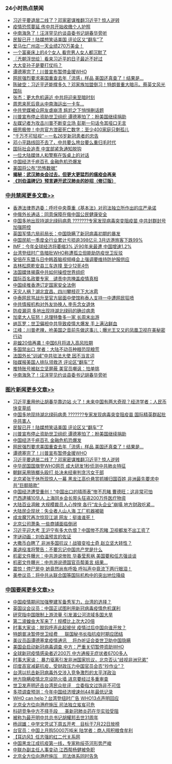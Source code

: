 <div class="catlist">
<h3>24小时热点禁闻</h3>
<ul>
<li><a href="https://github.com/fqnews/bnews/blob/master/topimagenews/20200414/1312395.md">习近平要退居二线了？邓家密谋推翻习近平? 惊人逆转</a></li>
<li><a href="https://github.com/fqnews/bnews/blob/master/cbnews/20200415/1312826.md">疫情恐慌蔓延 传中共开始收缴个人护照</a></li>
<li><a href="https://github.com/fqnews/bnews/blob/master/cbnews/20200415/1312877.md">中南海急了！汪洋罕见约谈县委书记胡春华旁听</a></li>
<li><a href="https://github.com/fqnews/bnews/blob/master/topimagenews/20200415/1312931.md">民智已开！陆媒想笑话美国 评论区又“翻车”了</a></li>
<li><a href="https://github.com/fqnews/bnews/blob/master/cbnews/20200415/1312550.md">爱马仕广州店一天业绩270万美金！</a></li>
<li><a href="https://github.com/fqnews/bnews/blob/master/funmedia/20200415/1312620.md">一个富豪床上的4个女人 看完男人女人都沉默了</a></li>
<li><a href="https://github.com/fqnews/bnews/blob/master/ssgc/20200415/1312526.md">〖兲朝浮世绘〗看来习近平的日子最近不好过</a></li>
<li><a href="https://github.com/fqnews/bnews/blob/master/baitai/20200415/1312704.md">大大变孙子是要打仗吗？</a></li>
<li><a href="https://github.com/fqnews/bnews/blob/master/topimagenews/20200415/1312714.md">谭德塞完了！川普宣布暂停金援WHO</a></li>
<li><a href="https://github.com/fqnews/bnews/blob/master/topimagenews/20200415/1312825.md">网民强烈要求美国重查去年「流感」样品 美国还真查了！结果是…</a></li>
<li><a href="https://github.com/fqnews/bnews/blob/master/cbnews/20200415/1312629.md">陈破空：习近平还能撑多久？邓家族加盟倒习！特朗普重大暗示。蔡英文风光国际 </a></li>
<li><a href="https://github.com/fqnews/bnews/blob/master/comments/20200415/1312716.md">张杰：更大危机逼近 中共将迎来至暗时刻</a></li>
<li><a href="https://github.com/fqnews/bnews/blob/master/lifebaike/20200415/1312860.md">周恩来死后竟从中南海运出一卡车…</a></li>
<li><a href="https://github.com/fqnews/bnews/blob/master/cbnews/20200415/1312762.md">中共党媒被众网友虐崩溃 尴尬之下悄悄删话题</a></li>
<li><a href="https://github.com/fqnews/bnews/blob/master/topimagenews/20200415/1312923.md">川普宣布停止资助世卫组织 谭德塞怕了：盼美国继续捐助</a></li>
<li><a href="https://github.com/fqnews/bnews/blob/master/comments/20200415/1312449.md">左媒记者为攻击川普不断变立场 彭斯一句话令其哑口无言</a></li>
<li><a href="https://github.com/fqnews/bnews/blob/master/cbnews/20200415/1312859.md">细思极惨！中共官方泄密死亡数字：至少400家庭只剩孤儿</a></li>
<li><a href="https://github.com/fqnews/bnews/blob/master/taiwannews/20200415/1312523.md">“千万不可轻视”－一名26岁新冠患者的忠告</a></li>
<li><a href="https://github.com/fqnews/bnews/blob/master/baitai/20200415/1312819.md">邓小平路线回不去了，中共要么垮台要么重归毛时代</a></li>
<li><a href="https://github.com/fqnews/bnews/blob/master/ssgc/20200415/1312956.md">国际社会追责 中宣部紧急通知脱钩</a></li>
<li><a href="https://github.com/fqnews/bnews/blob/master/cbnews/20200415/1312842.md">一位大陆媒体人和警察在饭桌上的对话</a></li>
<li><a href="https://github.com/fqnews/bnews/blob/master/topimagenews/20200415/1312903.md">中国经济千疮百孔 金融危机恐爆发</a></li>
<li><a href="https://github.com/fqnews/bnews/blob/master/finance/20200415/1312908.md">美国将公布“恐怖数据”</a></li>
<li><b><a href="https://github.com/fqnews/bnews/blob/master/comments/20200211/1275071.md" target="_blank">揭秘：武汉肺炎会过去，但更大更猛烈的瘟疫会再来</a></b></li>
<li><b><a href="https://github.com/fqnews/bnews/blob/master/comments/20200207/1272816.md" target="_blank">《刘伯温碑记》预言避开武汉肺炎的妙招（修订版）</a></b></li>
</ul>
</div>

<div class="catlist">
<h3><a href="https://github.com/fqnews/bnews/blob/master/cbnews/" target="_blank">中共禁闻</a><span><a href="https://github.com/fqnews/bnews/blob/master/cbnews/" target="_blank" rel="nofollow">更多文章>></a></span></h3>
<ul>
<li><a href="https://github.com/fqnews/bnews/blob/master/cbnews/20200415/1313137.md" target="_blank">香港法律界选委：呼吁中央尊重《基本法》对司法独立所作出的庄严承诺</a></li>
<li><a href="https://github.com/fqnews/bnews/blob/master/cbnews/20200415/1313106.md" target="_blank">中俄外长通话：同意保障在俄中国公民健康安全</a></li>
<li><a href="https://github.com/fqnews/bnews/blob/master/cbnews/20200415/1313073.md" target="_blank">中国多地出现持湖北绿码病患 ???????专家发现病毒突变阻疫苗 中共封群封号加强网控</a></li>
<li><a href="https://github.com/fqnews/bnews/blob/master/cbnews/20200415/1313064.md" target="_blank">英国军情六局前局长：中国隐瞒了新冠病毒初期的暴发</a></li>
<li><a href="https://github.com/fqnews/bnews/blob/master/cbnews/20200415/1313063.md" target="_blank">中国民航一季度全行业累计亏损逾398亿元 3月访港旅客下跌99%</a></li>
<li><a href="https://github.com/fqnews/bnews/blob/master/cbnews/20200415/1313056.md" target="_blank">IMF：今年全球经济将萎缩3% 近90年来最遭 中国增速1.2%</a></li>
<li><a href="https://github.com/fqnews/bnews/blob/master/cbnews/20200415/1313041.md" target="_blank">台湾登纽时广告暗批WHO称遭孤立但能助防疫世卫反驳</a></li>
<li><a href="https://github.com/fqnews/bnews/blob/master/cbnews/20200415/1313037.md" target="_blank">安倍在东盟与日中韩首脑视频峰会上强调要维持防护服供应</a></li>
<li><a href="https://github.com/fqnews/bnews/blob/master/cbnews/20200415/1313033.md" target="_blank">吉林松原乾安县三车连撞 至少12死4伤</a></li>
<li><a href="https://github.com/fqnews/bnews/blob/master/cbnews/20200415/1312953.md" target="_blank">法国媒体揭露中共如何操控世界组织</a></li>
<li><a href="https://github.com/fqnews/bnews/blob/master/cbnews/20200415/1312954.md" target="_blank">国际百名政要专家　谴责中共掩盖疫情真相</a></li>
<li><a href="https://github.com/fqnews/bnews/blob/master/cbnews/20200415/1313032.md" target="_blank">中国续推香港订定国家安全法例</a></li>
<li><a href="https://github.com/fqnews/bnews/blob/master/cbnews/20200415/1313027.md" target="_blank">天灾人祸？湖北宜昌、四川攀枝花下大冰雹</a></li>
<li><a href="https://github.com/fqnews/bnews/blob/master/cbnews/20200415/1313026.md" target="_blank">中泰网民骂战升至官方层面中使馆称泰人支持一中遭网民狂喷</a></li>
<li><a href="https://github.com/fqnews/bnews/blob/master/cbnews/20200415/1312997.md" target="_blank">中共情报机构对外友协换人 李先念女退休</a></li>
<li><a href="https://github.com/fqnews/bnews/blob/master/cbnews/20200415/1312957.md" target="_blank">防疫漏洞 多地出现持湖北绿码的确诊病患</a></li>
<li><a href="https://github.com/fqnews/bnews/blob/master/cbnews/20200415/1312945.md" target="_blank">加拿大人狂怒！总理特鲁多一家 长周末出游</a></li>
<li><a href="https://github.com/fqnews/bnews/blob/master/cbnews/20200415/1312934.md" target="_blank">纳瓦罗：世卫偏袒中共导致疫情大爆发 手上满沾鲜血</a></li>
<li><a href="https://github.com/fqnews/bnews/blob/master/cbnews/20200415/1312909.md" target="_blank">江峰：川普老辣，呛美国之音前先做这事儿；曝光王又又的凤凰卫视在美秘密行动</a></li>
<li><a href="https://github.com/fqnews/bnews/blob/master/cbnews/20200415/1312905.md" target="_blank">非蝗20倍再袭！中国6月将进入高风险期</a></li>
<li><a href="https://github.com/fqnews/bnews/blob/master/cbnews/20200415/1312904.md" target="_blank">多国禁出口 学者：大陆不动员种粮恐现粮荒</a></li>
<li><a href="https://github.com/fqnews/bnews/blob/master/cbnews/20200415/1312893.md" target="_blank">法国外长“训诫”中共驻法大使 因不当言词</a></li>
<li><a href="https://github.com/fqnews/bnews/blob/master/cbnews/20200415/1312888.md" target="_blank">陆媒报美国人排队领救济 评论区“翻车”了</a></li>
<li><a href="https://github.com/fqnews/bnews/blob/master/cbnews/20200415/1312878.md" target="_blank">推特账号被赵立坚屏蔽 美官员嘲讽：怕单挑</a></li>
<li><a href="https://github.com/fqnews/bnews/blob/master/cbnews/20200415/1312877.md" target="_blank">中南海急了！汪洋罕见约谈县委书记胡春华旁听</a></li>

</ul>
</div>
<div class="catlist">
<h3><a href="https://github.com/fqnews/bnews/blob/master/topimagenews/" target="_blank">图片新闻</a><span><a href="https://github.com/fqnews/bnews/blob/master/topimagenews/" target="_blank" rel="nofollow">更多文章>></a></span></h3>
<ul>
<li><a href="https://github.com/fqnews/bnews/blob/master/topimagenews/20200415/1313139.md" target="_blank">习近平重用他让胡春华靠边站 火了！未来中国有两大奇观？经济学者：人民币快变草纸</a></li>
<li><a href="https://github.com/fqnews/bnews/blob/master/topimagenews/20200415/1313098.md" target="_blank">中国多地现持湖北绿码病患 ???????专家发现病毒突变阻疫苗 国际精英群起批中共害人</a></li>
<li><a href="https://github.com/fqnews/bnews/blob/master/topimagenews/20200415/1312931.md" target="_blank">民智已开！陆媒想笑话美国 评论区又“翻车”了</a></li>
<li><a href="https://github.com/fqnews/bnews/blob/master/topimagenews/20200415/1312923.md" target="_blank">川普宣布停止资助世卫组织 谭德塞怕了：盼美国继续捐助</a></li>
<li><a href="https://github.com/fqnews/bnews/blob/master/topimagenews/20200415/1312903.md" target="_blank">中国经济千疮百孔 金融危机恐爆发</a></li>
<li><a href="https://github.com/fqnews/bnews/blob/master/topimagenews/20200415/1312825.md" target="_blank">网民强烈要求美国重查去年「流感」样品 美国还真查了！结果是…</a></li>
<li><a href="https://github.com/fqnews/bnews/blob/master/topimagenews/20200415/1312714.md" target="_blank">谭德塞完了！川普宣布暂停金援WHO</a></li>
<li><a href="https://github.com/fqnews/bnews/blob/master/topimagenews/20200414/1312395.md" target="_blank">习近平要退居二线了？邓家密谋推翻习近平? 惊人逆转</a></li>
<li><a href="https://github.com/fqnews/bnews/blob/master/topimagenews/20200414/1312317.md" target="_blank">中华民国国旗登WHO网页 成大研发1秒侦测中共肺炎特征</a></li>
<li><a href="https://github.com/fqnews/bnews/blob/master/topimagenews/20200414/1312316.md" target="_blank">朝鲜采用铁榔头殴打 处决未经审判贪污女干部</a></li>
<li><a href="https://github.com/fqnews/bnews/blob/master/topimagenews/20200414/1312299.md" target="_blank">北京紧张干休所现惊人一幕 黑龙江高价悬赏抓捕归国百姓 非洲最先要求中共“巨额赔款”</a></li>
<li><a href="https://github.com/fqnews/bnews/blob/master/topimagenews/20200414/1312228.md" target="_blank">中国经济遭受重创！“中国出口的晴雨表”惨不忍睹 曹德旺：这非常可怕</a></li>
<li><a href="https://github.com/fqnews/bnews/blob/master/topimagenews/20200414/1312206.md" target="_blank">巴西逮捕10华人 上海同乡会长带头狂盗200万件医疗物资</a></li>
<li><a href="https://github.com/fqnews/bnews/blob/master/topimagenews/20200414/1312195.md" target="_blank">大陆百业凋敝 大规模裁员人心惶惶 各行“龙头企业”崩塌 地方财政吃紧&#8230;</a></li>
<li><a href="https://github.com/fqnews/bnews/blob/master/topimagenews/20200414/1312156.md" target="_blank">大陆民企现状：失业者人山人海 工厂机器被砸</a></li>
<li><a href="https://github.com/fqnews/bnews/blob/master/topimagenews/20200414/1312071.md" target="_blank">成龙魔咒再次惊现江湖 网友：挺谁谁死！</a></li>
<li><a href="https://github.com/fqnews/bnews/blob/master/topimagenews/20200414/1312060.md" target="_blank">北京公司萧条 一些商铺面临倒闭</a></li>
<li><a href="https://github.com/fqnews/bnews/blob/master/topimagenews/20200413/1311711.md" target="_blank">习近平迎大考 王沪宁有多大仇恨？中国惨不忍睹 卫视都发不出工资了</a></li>
<li><a href="https://github.com/fqnews/bnews/blob/master/comments/20200413/1311530.md" target="_blank">字谜动画：刘伯温预言的佐证</a></li>
<li><a href="https://github.com/fqnews/bnews/blob/master/topimagenews/20200413/1311606.md" target="_blank">大撒币白瞎了 非洲多国抗议！战狼变哈士奇 赵立坚大转性？</a></li>
<li><a href="https://github.com/fqnews/bnews/blob/master/topimagenews/20200413/1311571.md" target="_blank">美退役准将警告：不要忘记中国共产党是什么</a></li>
<li><a href="https://github.com/fqnews/bnews/blob/master/topimagenews/20200413/1311553.md" target="_blank">机密文件曝光：中共游说惨败 华春莹惹祸 美国要和任志强谈谈</a></li>
<li><a href="https://github.com/fqnews/bnews/blob/master/topimagenews/20200413/1311517.md" target="_blank">机密文件曝光：中共游说德国官员帮美言 结果…</a></li>
<li><a href="https://github.com/fqnews/bnews/blob/master/topimagenews/20200413/1311488.md" target="_blank">震惊！停尸房中 她竟然尚有呼吸 呼叫声中竟流下两行眼泪！</a></li>
<li><a href="https://github.com/fqnews/bnews/blob/master/topimagenews/20200413/1311487.md" target="_blank">美参议员：将中共从联合国等国际机构中的突出地位降级</a></li>

</ul>
</div>
<div class="catlist">
<h3><a href="https://github.com/fqnews/bnews/blob/master/headline/" target="_blank">中国要闻</a><span><a href="https://github.com/fqnews/bnews/blob/master/headline/" target="_blank" rel="nofollow">更多文章>></a></span></h3>
<ul>
<li><a href="https://github.com/fqnews/bnews/blob/master/headline/20200415/1313143.md" target="_blank">中国疫情期间加强整建军备秀军力，台湾的选择？</a></li>
<li><a href="https://github.com/fqnews/bnews/blob/master/headline/20200415/1313140.md" target="_blank">英国议会议员：中国正试图利用新冠病毒疫情危机谋利</a></li>
<li><a href="https://github.com/fqnews/bnews/blob/master/headline/20200415/1313124.md" target="_blank">研究指中国限制上游流量       引发湄公河流域多国大旱</a></li>
<li><a href="https://github.com/fqnews/bnews/blob/master/headline/20200415/1313105.md" target="_blank">第二波蝗虫大军来了！规模比上次大20倍</a></li>
<li><a href="https://github.com/fqnews/bnews/blob/master/headline/20200415/1313111.md" target="_blank">时事大家谈：脱钩呼声此起彼伏 疫情过后中国向谁开放？</a></li>
<li><a href="https://github.com/fqnews/bnews/blob/master/headline/20200415/1313110.md" target="_blank">特朗普决暂停世卫经费 　 联国秘书长指抗疫时期应团结</a></li>
<li><a href="https://github.com/fqnews/bnews/blob/master/headline/20200415/1313109.md" target="_blank">美议员函谭德塞拿疫情通讯　  将办听证会查世卫助中国隐瞒</a></li>
<li><a href="https://github.com/fqnews/bnews/blob/master/headline/20200415/1313108.md" target="_blank">美国会启动新冠病毒调查    中方：严重关切暂停资助WHO</a></li>
<li><a href="https://github.com/fqnews/bnews/blob/master/headline/20200415/1313107.md" target="_blank">全球新冠疫情感染者近200万   中方通报无症状者6700多人</a></li>
<li><a href="https://github.com/fqnews/bnews/blob/master/headline/20200415/1313100.md" target="_blank">时事大家谈： 暴力驱离引发非洲国家抗议，北京否认“歧视非洲兄弟”</a></li>
<li><a href="https://github.com/fqnews/bnews/blob/master/headline/20200415/1313099.md" target="_blank">印度高官减薪抗疫，受财政压力中国官员会否“抄作业”？</a></li>
<li><a href="https://github.com/fqnews/bnews/blob/master/headline/20200415/1313093.md" target="_blank">台湾以抗击新冠病毒外交涉入竞争激烈的太平洋政治</a></li>
<li><a href="https://github.com/fqnews/bnews/blob/master/headline/20200415/1313092.md" target="_blank">地方隐瞒疫情北京设防火墙  进京要经过多重审查</a></li>
<li><a href="https://github.com/fqnews/bnews/blob/master/headline/20200415/1313091.md" target="_blank">世卫发声明还击台湾民众批评　立委指文过饰非不可信</a></li>
<li><a href="https://github.com/fqnews/bnews/blob/master/headline/20200415/1313074.md" target="_blank">多项调查预测：今年中国经济增速创44年最低记录</a></li>
<li><a href="https://github.com/fqnews/bnews/blob/master/headline/20200415/1313061.md" target="_blank">WHO can help？台湾登纽时广告 WHO13点声明回应</a></li>
<li><a href="https://github.com/fqnews/bnews/blob/master/headline/20200415/1313060.md" target="_blank">北京全方位向港府施压   司法独立岌岌可危</a></li>
<li><a href="https://github.com/fqnews/bnews/blob/master/headline/20200415/1313059.md" target="_blank">科研竞争中方不择手段 　  美新冠肺炎药在华实验受阻</a></li>
<li><a href="https://github.com/fqnews/bnews/blob/master/headline/20200415/1313054.md" target="_blank">被称为最开明中共总书记胡耀邦去世31周年</a></li>
<li><a href="https://github.com/fqnews/bnews/blob/master/headline/20200415/1313050.md" target="_blank">杨润雄：中学文凭试下周五开考　目标于7月22日放榜</a></li>
<li><a href="https://github.com/fqnews/bnews/blob/master/headline/20200415/1313049.md" target="_blank">台官员：中国上月购5000万吨米     陆学者：商人囤积粮食牟利</a></li>
<li><a href="https://github.com/fqnews/bnews/blob/master/headline/20200415/1313048.md" target="_blank">【耳边风】任志强的红二代关系网</a></li>
<li><a href="https://github.com/fqnews/bnews/blob/master/headline/20200415/1313045.md" target="_blank">中国黑龙江成抗疫第一线，专家称绥芬河形势严峻</a></li>
<li><a href="https://github.com/fqnews/bnews/blob/master/headline/20200415/1313039.md" target="_blank">中联办副主任人事变动         江西帮杨健被免职</a></li>
<li><a href="https://github.com/fqnews/bnews/blob/master/headline/20200415/1312978.md" target="_blank">北京全方位向港府施压　司法体系同时告急</a></li>

</ul>
</div>